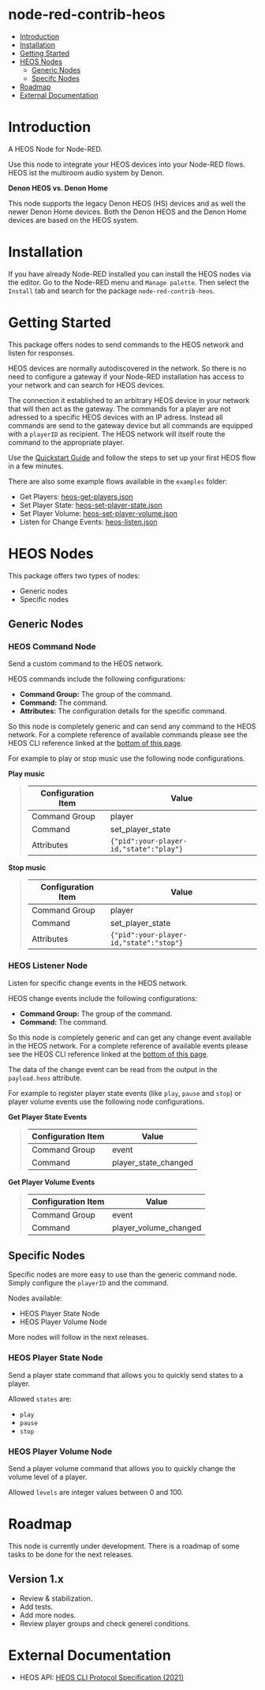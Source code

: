 # node-red-contrib-heos

* [Introduction](#introduction)
* [Installation](#installation)
* [Getting Started](#getting-started)
* [HEOS Nodes](#heos-nodes)
    * [Generic Nodes](#generic-nodes)
    * [Specifc Nodes](#specific-nodes)
* [Roadmap](#roadmap)
* [External Documentation](#external-documentation)

# Introduction

A HEOS Node for Node-RED.

Use this node to integrate your HEOS devices into your Node-RED flows. HEOS ist the multiroom audio system by Denon.

**Denon HEOS vs. Denon Home**

This node supports the legacy Denon HEOS (HS) devices and as well the newer Denon Home devices. Both the Denon HEOS and the Denon Home devices are based on the HEOS system.

# Installation

If you have already Node-RED installed you can install the HEOS nodes via the editor. Go to the Node-RED menu and `Manage palette`. Then select the `Install` tab and search for the package `node-red-contrib-heos`.

# Getting Started

This package offers nodes to send commands to the HEOS network and listen for responses.

HEOS devices are normally autodiscovered in the network. So there is no need to configure a gateway if your Node-RED installation has access to your network and can search for HEOS devices.

The connection it established to an arbitrary HEOS device in your network that will then act as the gateway. The commands for a player are not adressed to a specific HEOS devices with an IP adress. Instead all commands are send to the gateway device but all commands are equipped with a `playerID` as recipient. The HEOS network will itself route the command to the appropriate player.

Use the [Quickstart Guide](documentation/Quickstart.md) and follow the steps to set up your first HEOS flow in a few minutes.

There are also some example flows available in the `examples` folder:

* Get Players: [heos-get-players.json](examples/heos-get-players.json)
* Set Player State: [heos-set-player-state.json](examples/heos-set-player-state.json)
* Set Player Volume: [heos-set-player-volume.json](examples/heos-set-player-volume.json)
* Listen for Change Events: [heos-listen.json](examples/heos-listen.json)

# HEOS Nodes

This package offers two types of nodes:
* Generic nodes
* Specific nodes

## Generic Nodes

### HEOS Command Node

Send a custom command to the HEOS network.

HEOS commands include the following configurations:
* **Command Group:** The group of the command.
* **Command:** The command.
* **Attributes:** The configuration details for the specific command.

So this node is completely generic and can send any command to the HEOS network. For a complete reference of available commands please see the HEOS CLI reference linked at the [bottom of this page](#external-documentation).

For example to play or stop music use the following node configurations.

**Play music**

>
>| Configuration Item| Value |
>| --- | ----------- |
>| Command Group | player |
>| Command | set_player_state |
>| Attributes | `{"pid":your-player-id,"state":"play"}` |

**Stop music**

>| Configuration Item| Value |
>| --- | ----------- |
>| Command Group | player |
>| Command | set_player_state |
>| Attributes | `{"pid":your-player-id,"state":"stop"}` |

### HEOS Listener Node

Listen for specific change events in the HEOS network.

HEOS change events include the following configurations:
* **Command Group:** The group of the command.
* **Command:** The command.

So this node is completely generic and can get any change event available in the HEOS network. For a complete reference of available events please see the HEOS CLI reference linked at the [bottom of this page](#external-documentation).

The data of the change event can be read from the output in the `payload.heos` attribute.

For example to register player state events (like `play`, `pause` and `stop`) or player volume events use the following node configurations.

**Get Player State Events**

>
>| Configuration Item| Value |
>| --- | ----------- |
>| Command Group | event |
>| Command | player_state_changed |

**Get Player Volume Events**

>
>| Configuration Item| Value |
>| --- | ----------- |
>| Command Group | event |
>| Command | player_volume_changed |


## Specific Nodes

Specific nodes are more easy to use than the generic command node. Simply configure the `playerID` and the command.

Nodes available:

* HEOS Player State Node
* HEOS Player Volume Node

More nodes will follow in the next releases.

### HEOS Player State Node

Send a player state command that allows you to quickly send states to a player.

Allowed `states` are:
* `play`
* `pause`
* `stop`

### HEOS Player Volume Node

Send a player volume command that allows you to quickly change the volume level of a player.

Allowed `levels` are integer values between 0 and 100.

# Roadmap

This node is currently under development.
There is a roadmap of some tasks to be done for the next releases.

## Version 1.x

* Review & stabilization.
* Add tests.
* Add more nodes.
* Review player groups and check generel conditions. 

# External Documentation

* HEOS API: [HEOS CLI Protocol Specification (2021)](https://rn.dmglobal.com/euheos/HEOS_CLI_ProtocolSpecification_2021.pdf)

